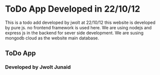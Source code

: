 # ToDo App Developed in 22/10/12
This is a todo add developed by jwolt at 22/10/12
this website is developed by pure js. no frontend framework is used here.
We are using nodejs and express js in the backend for sever side development.
We are susing mongodb cloud as the website main database.

## ToDo App
### Developed by Jwolt Junaid
